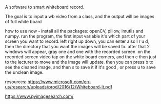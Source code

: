 A software to smart whiteboard record.

The goal is to input a wb video from a class,
and the output will be images of full white board

how to use now - install all the packages: openCV, pillow, imutils and numpy.
run the program, the first input variable it's which part of your screen you
want to record. left right up down, you can enter also l r u d,
then the directory that you want the images will be saved to.
after that 2 windows will appear, gray one and one with the recorded screen.
on the recorded screen video tap on the white board corners, and then c
then just to the lecturer to move and the image will update.
then you can press b to see the cleaned image, and then s to save it
if it's good , or press u to save the unclean image.


resources:
https://www.microsoft.com/en-us/research/uploads/prod/2016/12/Whiteboard-It.pdf

https://www.pyimagesearch.com/
